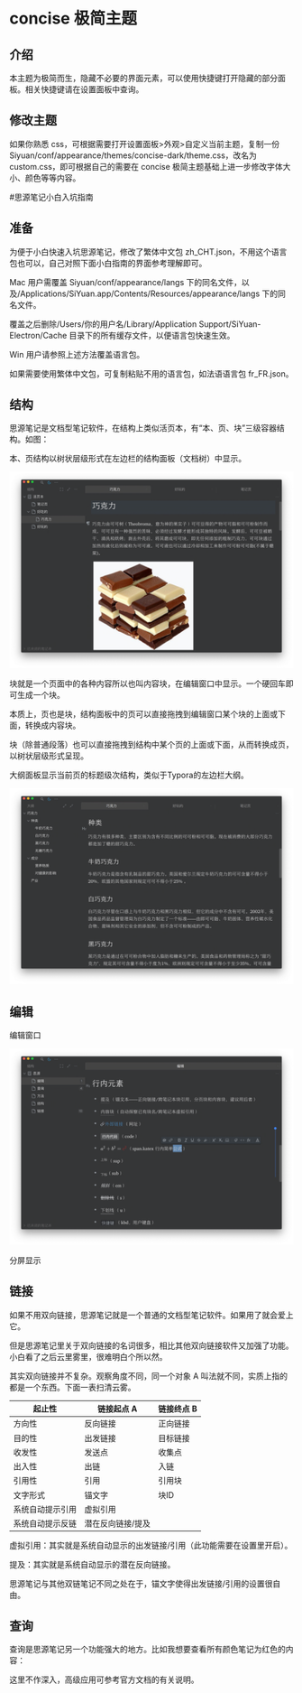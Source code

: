 # concise 极简主题

## 介绍

本主题为极简而生，隐藏不必要的界面元素，可以使用快捷键打开隐藏的部分面板。相关快捷键请在设置面板中查询。

## 修改主题

如果你熟悉 css，可根据需要打开设置面板>外观>自定义当前主题，复制一份 Siyuan/conf/appearance/themes/concise-dark/theme.css，改名为 custom.css，即可根据自己的需要在 concise 极简主题基础上进一步修改字体大小、颜色等等内容。



#思源笔记小白入坑指南

## 准备

为便于小白快速入坑思源笔记，修改了繁体中文包 zh_CHT.json，不用这个语言包也可以，自己对照下面小白指南的界面参考理解即可。

Mac 用户需覆盖 Siyuan/conf/appearance/langs 下的同名文件，以及/Applications/SiYuan.app/Contents/Resources/appearance/langs 下的同名文件。

覆盖之后删除/Users/你的用户名/Library/Application Support/SiYuan-Electron/Cache 目录下的所有缓存文件，以便语言包快速生效。

Win 用户请参照上述方法覆盖语言包。

如果需要使用繁体中文包，可复制粘贴不用的语言包，如法语语言包 fr_FR.json。

## 结构

思源笔记是文档型笔记软件，在结构上类似活页本，有“本、页、块”三级容器结构。如图：

本、页结构以树状层级形式在左边栏的结构面板（文档树）中显示。

![dark](dark.png)

块就是一个页面中的各种内容所以也叫内容块，在编辑窗口中显示。一个硬回车即可生成一个块。

本质上，页也是块，结构面板中的页可以直接拖拽到编辑窗口某个块的上面或下面，转换成内容块。

块（除普通段落）也可以直接拖拽到结构中某个页的上面或下面，从而转换成页，以树状层级形式呈现。

大纲面板显示当前页的标题级次结构，类似于Typora的左边栏大纲。

![outline](outline.png)

## 编辑

编辑窗口

![inline](inline.png)

分屏显示

## 链接

如果不用双向链接，思源笔记就是一个普通的文档型笔记软件。如果用了就会爱上它。

但是思源笔记里关于双向链接的名词很多，相比其他双向链接软件又加强了功能。小白看了之后云里雾里，很难明白个所以然。

其实双向链接并不复杂。观察角度不同，同一个对象 A 叫法就不同，实质上指的都是一个东西。下面一表扫清云雾。

| 起止性           | 链接起点 A        | 链接终点 B |
| ---------------- | ----------------- | ---------- |
| 方向性           | 反向链接          | 正向链接   |
| 目的性           | 出发链接          | 目标链接   |
| 收发性           | 发送点            | 收集点     |
| 出入性           | 出链              | 入链       |
| 引用性           | 引用              | 引用块     |
| 文字形式         | 锚文字            | 块ID       |
| 系统自动提示引用 | 虚拟引用          |            |
| 系统自动提示反链 | 潜在反向链接/提及 |            |

虚拟引用：其实就是系统自动显示的出发链接/引用（此功能需要在设置里开启）。

提及：其实就是系统自动显示的潜在反向链接。

思源笔记与其他双链笔记不同之处在于，锚文字使得出发链接/引用的设置很自由。

## 查询

查询是思源笔记另一个功能强大的地方。比如我想要查看所有颜色笔记为红色的内容：



这里不作深入，高级应用可参考官方文档的有关说明。






